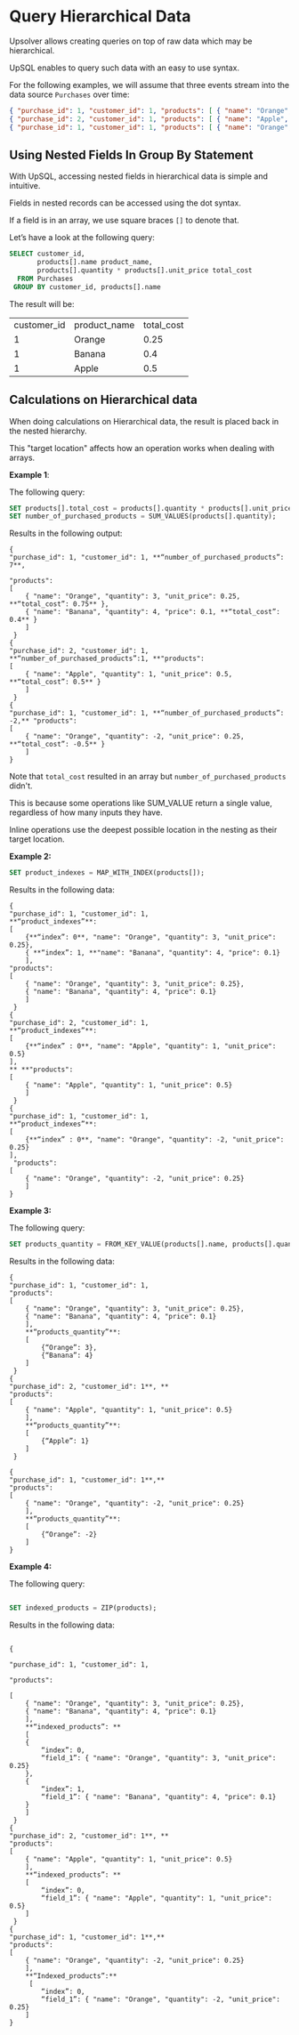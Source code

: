 # **Query Hierarchical Data**

Upsolver allows creating queries on top of raw data which may be hierarchical.

UpSQL enables to query such data with an easy to use syntax.

For the following examples, we will assume that three events stream into the data source `Purchases` over time:

```JSON
{ "purchase_id": 1, "customer_id": 1, "products": [ { "name": "Orange", "quantity": 3, "unit_price": 0.25 }, { "name": "Banana", "quantity": 4, "price": 0.1 } ] }
{ "purchase_id": 2, "customer_id": 1, "products": [ { "name": "Apple", "quantity": 1, "unit_price": 0.5 } ] }
{ "purchase_id": 1, "customer_id": 1, "products": [ { "name": "Orange", "quantity": -2, "unit_price": 0.25 } ] }
```


## **Using Nested Fields In Group By Statement**

With UpSQL, accessing nested fields in hierarchical data is simple and intuitive.

Fields in nested records can be accessed using the dot syntax. 

If a field is in an array, we use square braces `[]` to denote that.

Let’s have a look at the following query:

```SQL
SELECT customer_id,
       products[].name product_name,
       products[].quantity * products[].unit_price total_cost
  FROM Purchases
 GROUP BY customer_id, products[].name
```

The result will be:

<table>
  <tr>
   <td>customer_id
   </td>
   <td>product_name
   </td>
   <td>total_cost
   </td>
  </tr>
  <tr>
   <td>1
   </td>
   <td>Orange
   </td>
   <td>0.25
   </td>
  </tr>
  <tr>
   <td>1
   </td>
   <td>Banana
   </td>
   <td>0.4
   </td>
  </tr>
  <tr>
   <td>1
   </td>
   <td>Apple
   </td>
   <td>0.5
   </td>
  </tr>
</table>


## **Calculations on Hierarchical data**

When doing calculations on Hierarchical data, the result is placed back in the nested hierarchy. 

This "target location" affects how an operation works when dealing with arrays.

**Example 1**:

The following query:

```SQL
SET products[].total_cost = products[].quantity * products[].unit_price;
SET number_of_purchased_products = SUM_VALUES(products[].quantity);
```

Results in the following output:

```
{ 
"purchase_id": 1, "customer_id": 1, **“number_of_purchased_products”: 7**, 

"products": 
[ 
    { "name": "Orange", "quantity": 3, "unit_price": 0.25, **“total_cost”: 0.75** }, 
    { "name": "Banana", "quantity": 4, "price": 0.1, **“total_cost”: 0.4** } 
    ]
 }
{ 
"purchase_id": 2, "customer_id": 1, **“number_of_purchased_products”:1, **"products": 
[ 
    { "name": "Apple", "quantity": 1, "unit_price": 0.5, **“total_cost”: 0.5** } 
    ]
 }
{ 
"purchase_id": 1, "customer_id": 1, **“number_of_purchased_products”: -2,** "products": 
[ 
    { "name": "Orange", "quantity": -2, "unit_price": 0.25, **“total_cost”: -0.5** } 
    ] 
}

```

Note that `total_cost` resulted in an array but `number_of_purchased_products` didn't. 

This is because some operations like SUM_VALUE return a single value, regardless of how many inputs they have.

Inline operations use the deepest possible location in the nesting as their target location.

**Example 2:**

```SQL
SET product_indexes = MAP_WITH_INDEX(products[]);
```

Results in the following data:

```
{ 
"purchase_id": 1, "customer_id": 1, 
**“product_indexes”**: 
[ 
    {**“index”: 0**, "name": "Orange", "quantity": 3, "unit_price": 0.25}, 
    { **“index”: 1, **"name": "Banana", "quantity": 4, "price": 0.1} 
    ],
"products": 
[ 
    { "name": "Orange", "quantity": 3, "unit_price": 0.25}, 
    { "name": "Banana", "quantity": 4, "price": 0.1} 
    ]
 }
{ 
"purchase_id": 2, "customer_id": 1,
**“product_indexes”**: 
[
    {**“index” : 0**, "name": "Apple", "quantity": 1, "unit_price": 0.5} 
],
** **"products": 
[ 
    { "name": "Apple", "quantity": 1, "unit_price": 0.5} 
    ]
 }
{ 
"purchase_id": 1, "customer_id": 1,
**“product_indexes”**: 
[
    {**“index” : 0**, "name": "Orange", "quantity": -2, "unit_price": 0.25} 
],
 "products": 
[ 
    { "name": "Orange", "quantity": -2, "unit_price": 0.25} 
    ] 
}
```

**Example 3:**

The following query:

```SQL
SET products_quantity = FROM_KEY_VALUE(products[].name, products[].quantity, “name,quantity” );
```

Results in the following data:

```
{ 
"purchase_id": 1, "customer_id": 1, 
"products": 
[ 
    { "name": "Orange", "quantity": 3, "unit_price": 0.25}, 
    { "name": "Banana", "quantity": 4, "price": 0.1} 
    ],
    **“products_quantity”**: 
    [
    	{“Orange”: 3},
    	{“Banana”: 4}
    ]
 }
{ 
"purchase_id": 2, "customer_id": 1**, **
"products": 
[ 
    { "name": "Apple", "quantity": 1, "unit_price": 0.5} 
    ],
    **“products_quantity”**:
    [
    	{“Apple”: 1}
    ]
 }

{ 
"purchase_id": 1, "customer_id": 1**,** 
"products": 
[ 
    { "name": "Orange", "quantity": -2, "unit_price": 0.25} 
    ],
    **“products_quantity”**:
    [
    	{“Orange”: -2}
    ] 
}

```

**Example 4:**

The following query:

```SQL

SET indexed_products = ZIP(products);

```

Results in the following data:

```

{ 

"purchase_id": 1, "customer_id": 1, 

"products": 

[ 
    { "name": "Orange", "quantity": 3, "unit_price": 0.25}, 
    { "name": "Banana", "quantity": 4, "price": 0.1} 
    ],
    **“indexed_products”: **
    [
    {
        “index”: 0, 
        “field_1”: { "name": "Orange", "quantity": 3, "unit_price": 0.25}
    }, 
    {	
    	“index”: 1,
        “field_1”: { "name": "Banana", "quantity": 4, "price": 0.1} 
    }
    ]
 }
{ 
"purchase_id": 2, "customer_id": 1**, **
"products": 
[ 
    { "name": "Apple", "quantity": 1, "unit_price": 0.5} 
    ],
    **“indexed_products”: **
    [
    	“index”: 0,
    	“field_1”: { "name": "Apple", "quantity": 1, "unit_price": 0.5} 
    ]
 }
{ 
"purchase_id": 1, "customer_id": 1**,** 
"products": 
[ 
    { "name": "Orange", "quantity": -2, "unit_price": 0.25} 
    ],
    **“Indexed_products”:**
     [
    	“index”: 0,
    	“field_1”: { "name": "Orange", "quantity": -2, "unit_price": 0.25} 
    ]
}
```
